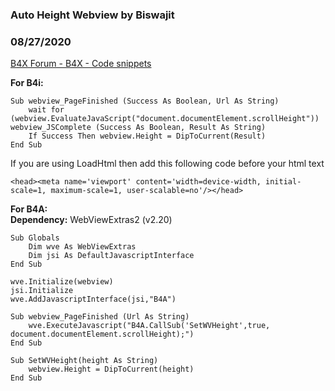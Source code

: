 ###  Auto Height Webview by Biswajit
### 08/27/2020
[B4X Forum - B4X - Code snippets](https://www.b4x.com/android/forum/threads/121630/)

**For B4i:**  

```B4X
Sub webview_PageFinished (Success As Boolean, Url As String)  
    wait for (webview.EvaluateJavaScript("document.documentElement.scrollHeight")) webview_JSComplete (Success As Boolean, Result As String)  
    If Success Then webview.Height = DipToCurrent(Result)  
End Sub
```

  
If you are using LoadHtml then add this following code before your html text  

```B4X
<head><meta name='viewport' content='width=device-width, initial-scale=1, maximum-scale=1, user-scalable=no'/></head>
```

  
  
**For B4A:  
Dependency:** WebViewExtras2 (v2.20)  
  

```B4X
Sub Globals  
    Dim wve As WebViewExtras  
    Dim jsi As DefaultJavascriptInterface  
End Sub
```

  
  

```B4X
wve.Initialize(webview)  
jsi.Initialize  
wve.AddJavascriptInterface(jsi,"B4A")
```

  
  

```B4X
Sub webview_PageFinished (Url As String)  
    wve.ExecuteJavascript("B4A.CallSub('SetWVHeight',true, document.documentElement.scrollHeight);")  
End Sub  
  
Sub SetWVHeight(height As String)  
    webview.Height = DipToCurrent(height)  
End Sub
```